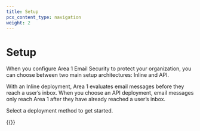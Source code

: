 ```yaml
---
title: Setup
pcx_content_type: navigation
weight: 2
---
```


# Setup

When you configure Area 1 Email Security to protect your organization, you can choose between two main setup architectures: Inline and API.

With an Inline deployment, Area 1 evaluates email messages before they reach a user’s inbox. When you choose an API deployment, email messages only reach Area 1 after they have already reached a user’s inbox.

Select a deployment method to get started.

{{<directory-listing>}}
